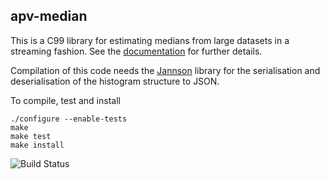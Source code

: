 apv-median
----------

This is a C99 library for estimating medians from large datasets
in a streaming fashion. See the [documentation](doc/README.md) for
further details.

Compilation of this code needs the [Jannson][1] library for the
serialisation and deserialisation of the histogram structure to JSON.

To compile, test and install

    ./configure --enable-tests
    make
    make test
    make install

![Build Status](https://ci.dressipi.com:3001/buildStatus/icon?job=apv-median)

[1]: http://www.digip.org/jansson/
